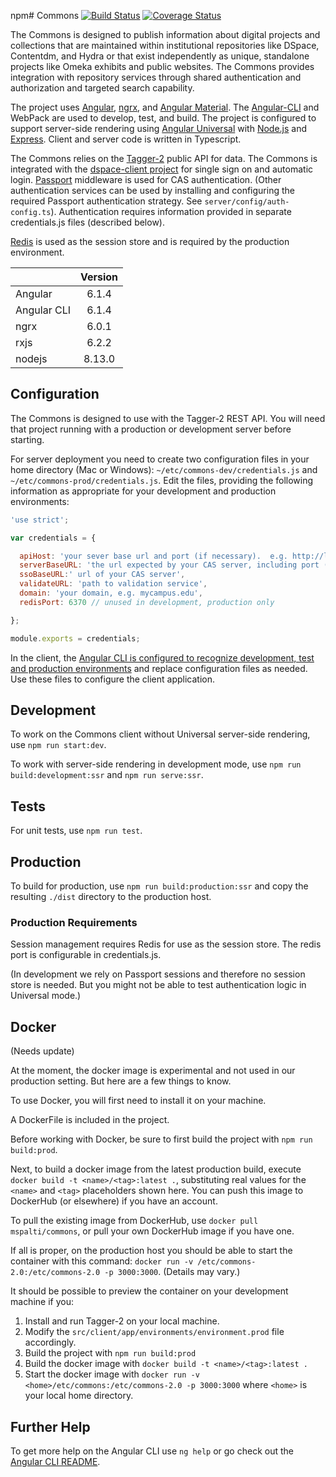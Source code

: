 npm# Commons
[![Build Status](https://travis-ci.org/hatfieldlibrary/commons.svg?branch=master)](https://travis-ci.org/hatfieldlibrary/commons)
[![Coverage Status](https://coveralls.io/repos/github/hatfieldlibrary/commons/badge.svg?branch=master)](https://coveralls.io/github/hatfieldlibrary/commons?branch=master)

The Commons is designed to publish information about digital projects and collections that are maintained within institutional repositories like DSpace, Contentdm, and Hydra or
 that exist independently as unique, standalone projects like Omeka exhibits and public websites. The Commons provides integration with 
 repository services through shared authentication and authorization and targeted search capability.  

The project uses [Angular](https://angular.io/), [ngrx](https://github.com/ngrx), and [Angular Material](https://material.angular.io/).
The [Angular-CLI](https://cli.angular.io/) and WebPack are used to develop, test, and build. The project is configured to support server-side rendering using 
[Angular Universal](https://angular.io/guide/universal) with [Node.js](https://nodejs.org/en/) and [Express](https://expressjs.com/).
Client and server code is written in Typescript. 

The Commons relies on the [Tagger-2](https://github.com/hatfieldlibrary/tagger-2) public API for data.  The Commons is integrated with the [dspace-client project](https://github.com/hatfieldlibrary/dspace-angular-client) for single sign on and automatic login. 
 [Passport](http://passportjs.org/) middleware is used for CAS authentication. (Other authentication services can be used by installing and configuring the required Passport authentication strategy. See `server/config/auth-config.ts`). Authentication 
 requires information provided in separate credentials.js files (described below). 
 
 [Redis](https://redis.io/) is used as the session store and is required by the production environment.
 
 |              | Version
 |-------------	|:-------:
 | Angular     	| 6.1.4 	
 | Angular CLI 	| 6.1.4 		
 | ngrx        	| 6.0.1 	
 | rxjs        	| 6.2.2 	
 | nodejs       | 8.13.0

## Configuration 

The Commons is designed to use with the Tagger-2 REST API. You will need that project running with a production or development
server before starting.  

For server deployment you need to create two configuration files in your home directory (Mac or Windows): 
`~/etc/commons-dev/credentials.js` and `~/etc/commons-prod/credentials.js`. Edit the files, providing the following information as appropriate for your development and production environments: 

```javascript
'use strict';

var credentials = {

  apiHost: 'your sever base url and port (if necessary).  e.g. http://localhost:3005',
  serverBaseURL: 'the url expected by your CAS server, including port (this is not provided by the current CAS strategy implementation',
  ssoBaseURL:' url of your CAS server',
  validateURL: 'path to validation service',
  domain: 'your domain, e.g. mycampus.edu',
  redisPort: 6370 // unused in development, production only

};

module.exports = credentials;
```

In the client, the [Angular CLI is configured to recognize development, test and production environments](https://github.com/angular/angular-cli/blob/master/docs/documentation/stories/application-environments.md) and replace configuration files as needed. Use these files to configure the client application.

## Development

To work on the Commons client without Universal server-side rendering, use `npm run start:dev`.  

To work with server-side rendering in development mode, use `npm run build:development:ssr` and `npm run serve:ssr`.

## Tests

For unit tests, use `npm run test`.

## Production

To build for production, use `npm run build:production:ssr` and copy the resulting `./dist` directory to the production host.

### Production Requirements

Session management requires Redis for use as the session store. The redis port is configurable in credentials.js. 

(In development we rely on Passport sessions and therefore no session store is needed. But you might not be able to test
 authentication logic in Universal mode.)

## Docker

(Needs update)

At the moment, the docker image is experimental and not used in our production setting. But here are a few things to know. 

To use Docker, you will first need to install it on your machine.
 
A DockerFile is included in the project. 

Before working with Docker, be sure to first build the project with `npm run build:prod`.

Next, to build a docker image from the latest production build, execute `docker build -t <name>/<tag>:latest .`, substituting real values for the `<name>` and `<tag>` placeholders shown here.
You can push this image to DockerHub (or elsewhere) if you have an account.

To pull the existing image from DockerHub, use `docker pull mspalti/commons`, or pull your own DockerHub image if you have one.

If all is proper, on the production host you should be able to start the container with this command: `docker run -v /etc/commons-2.0:/etc/commons-2.0 -p 3000:3000`. (Details may vary.) 

It should be possible to preview the container on your development machine if you:

  1. Install and run Tagger-2 on your local machine.
  2. Modify the `src/client/app/environments/environment.prod` file accordingly.
  3. Build the project with `npm run build:prod`
  4. Build the docker image with `docker build -t <name>/<tag>:latest .`
  5. Start the docker image with `docker run -v <home>/etc/commons:/etc/commons-2.0 -p 3000:3000` where `<home>` is your local home directory.


## Further Help

To get more help on the Angular CLI use `ng help` or go check out the [Angular CLI README](https://github.com/angular/angular-cli/blob/master/README.md).
